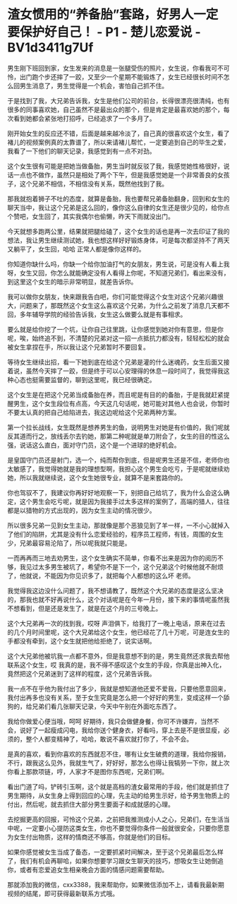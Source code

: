 # 渣女惯用的“养备胎”套路，好男人一定要保护好自己！ - P1 - 楚儿恋爱说 - BV1d3411g7Uf

男生刚下班回到家，女生发来的消息是一张腿受伤的照片，女生说，你看我可不可怜，出门跑个步还摔了一跤，又至少一个星期不能锻炼了，女生已经很长时间不怎么回男生消息了，男生觉得是一个机会，害怕自己抓不住。

于是找到了我，大兄弟告诉我，女生是他们公司的前台，长得很漂亮很清纯，也有很多的同事喜欢她，自己虽然不是最出众的那个，但是肯定是最喜欢她的那个，每次看到她都会紧张地打招呼，已经追求了一个多月了。

刚开始女生的反应还不错，后面是越来越冷淡了，自己真的很喜欢这个女生，看了褚儿的视频案例真的太靠谱了，所以来请褚儿帮忙，一定要追到自己的毕生之爱，我看了一下他们的聊天记录，我感觉到有一点不对劲。

这个女生很有可能是把她当做备胎，男生当时就反驳了我，我感觉她性格很好，说话一点也不做作，虽然只是相处了两个下午，但是我感觉她是一个非常善良的女孩子，这个兄弟不相信，不相信没有关系，既然他找到了我。

那我就抱着狮子不吐的态度，就算是备胎，我也要帮兄弟备胎翻身，回到和女生的聊天当中，我让这个兄弟是这么回的，像你这么自律的女生还是很少见的，给你点个赞吧，女生回了，其实我偶尔也偷懒，昨天下雨就没出门。

今天就想多跑两公里，结果就把腿给磕了，这个女生的话也是再一次去印证了我的想法，我让男生继续测试她，我也想这样好好锻炼身体，可是每次都坚持不了两天又躺平了，女生回，哈哈 正常人都是像你这样的。

你知道你缺什么吗，你缺一个给你加油打气的女朋友，男生说，可是没有人看上我呀，女生又回，你怎么就能确定没有人看得上你呢，不知道兄弟们，看出来没有，到这里这个女生的暗示非常明显，就差告诉你。

我可以做你女朋友，快来跟我告白吧，你们可能觉得这个女生对这个兄弟兴趣很大，问题来了，那既然这个女生这么喜欢这个兄弟，为什么之前发了消息几天都不回，多年辅导学院的经验告诉我，女生这么做要么就是有事相求。

要么就是给你挖了一个坑，让你自己往里跳，让你感觉到她对你有意思，但是你呢，唉，始终追不到，不清楚的兄弟对这一招一点抵抗力都没有，轻轻松松的就会被女生拿捏在手，所以我让这个兄弟暂时不要回复。

等待女生继续出招，看一下她到底在给这个兄弟是灌的什么迷魂药，女生后面又接着说，虽然今天摔了一跤，但是终于可以心安理得的休息一段时间了，我觉得我这种心态也挺需要监督的，聊到这里呢，我已经很确定。

这个女生是在把这个兄弟当成备胎在养，而且呢是有目的的备胎，于是我就赶紧提醒男生，这个女生段位有点高，今天这几句话呢，她可能对其他人也会说，你暂时不要太认真的把自己给陷进去，我这边呢给这个兄弟两种方案。

第一个拉长战线，女生既然是想养男生的鱼，说明男生对她是有价值的，我们呢就反其道而行之，放线丢尔去钓她，那第二种呢就是单刀附会了，女生的目的性这么强，说话这么直白，面对守门员，这个是一个进球的绝好机会。

是皇国守门员还是射门，选一个，纯而帮你到底，但是呢男生还是不信，老师你也太敏感了，我觉得她就是我的理想型啊，我担心这个男生会吃亏，于是呢就继续劝她，所以我就继续说，这个女生她很专业，就算不是来套路你的。

你也驾驭不了，我建议你再好好地观察一下，别把自己给坑了，我为什么会这么确定，这个男生会吃亏呢，就是因为我接手过太多这样的案例了，高端的猎人，往往都是以猎物的方式出现的，因为女生主动的情况很少。

所以很多兄弟一见到女生主动，那就像是那个恶狼见到了羊一样，一不小心就掉入了他们的陷阱，尤其是没有什么恋爱经验的，程序员工程师，有钱，周围的女生少，兄弟最容易沦陷了，所以呢我就只能是。

一而再再而三地去劝男生，这个女生确实不简单，你看不出来是因为你的阅历不够，我见过太多男生被坑了，希望你不是下一个，这个兄弟这个时候他就不耐烦了，他就说，不能因为你见识多了，就把每个人都想的这么坏 老师。

我觉得我这边没什么问题了，我不想请教了，既然这个大兄弟的态度是这么坚决的，那我也就不好再说什么，这个对话呢是在今年一月份，接下来的事情呢虽然我不想看到，但是还是发生了，就是在这个月的三号晚上。

这个大兄弟再一次的找到我，哎呀 声泪俱下，给我打了一晚上电话，原来在过去的几个月时间里呢，这个大兄弟给这个女生，他已经花了几十万呢，可是连女生的手都没有牵到，这个女生就把他给拒绝了，说实话啊。

这个大兄弟他被坑我一点都不意外，但是我意想不到的是，男生竟然还求我去帮他联系这个女生，哎 我真的是，我不得不感叹这个女生的手段，你真是出神入化，竟然把这个兄弟迷到了这样的程度，这个兄弟告诉我。

我一点不在乎他为我付出了多少，我就是想知道他还爱不爱我，只要他愿意回来，我付出再多也没有关系，至于女生究竟是怎么把一个好好的男生，变成这样一个舔狗的，给兄弟们看几张聊天记录，今天中午别在外面吃东西了。

我给你做爱心便当哦，呵呵 好期待，我只会做健身餐，你可不许嫌弃，当然不会，说好了一起瘦成闪电，我给你送个健身衣，好看吗，穿上去是不是很显瘦，必须的，整个人都变精神了，哈哈，敢说不喜欢就打你了，不会不会。

是真的喜欢，看到你喜欢的东西就忍不住，哪有让女生破费的道理，我给你报销，不行，跟我这么见外，我就生气了，好好好，那怎么也得让我犒劳一下你，就上次你看上那款项链，哼，人家才不是图你东西呢，兄弟们啊。

看出门道了吗，铲砖引玉啊，这个就是高档的渣女最常用的手段，他们就是抓住了男生期待，从女生身上得到回应的心理，先主动的给男生示好，给予男生物质上的付出，然后呢，就去抓住大部分男生要面子和成就感的心理。

去挖掘更高的回报，可怜这个兄弟，之前把我推测成小人之心，兄弟们，在生活当中呢，一定要小心提防这类女生，你也不要觉得你条件一般就很安全，只要你愿意为女生付出物质，这样的情商还不够高，你就是他们的目标。

如果你感觉被女生当成了备态，一定要抓紧时间解决，至于这个兄弟最后怎么样了，我们有机会再聊哈，如果你想要学习跟女生聊天的技巧，想吸女生让她倒追你，或者有恋爱追女生相亲晚会方面的情感问题需要帮助。

那就添加我的微信，cxx3388，我来帮助你，如果微信添加不上，请看我最新期视频的结尾，即可获得最新联系方式哦。